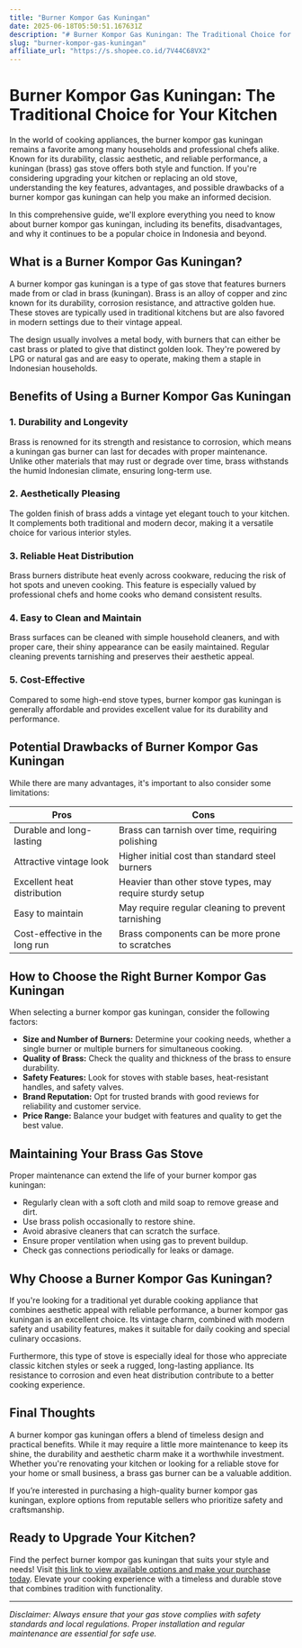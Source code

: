 ```yaml
---
title: "Burner Kompor Gas Kuningan"
date: 2025-06-18T05:50:51.167631Z
description: "# Burner Kompor Gas Kuningan: The Traditional Choice for Your Kitchen..."
slug: "burner-kompor-gas-kuningan"
affiliate_url: "https://s.shopee.co.id/7V44C68VX2"
---
```

# Burner Kompor Gas Kuningan: The Traditional Choice for Your Kitchen

In the world of cooking appliances, the burner kompor gas kuningan remains a favorite among many households and professional chefs alike. Known for its durability, classic aesthetic, and reliable performance, a kuningan (brass) gas stove offers both style and function. If you're considering upgrading your kitchen or replacing an old stove, understanding the key features, advantages, and possible drawbacks of a burner kompor gas kuningan can help you make an informed decision.

In this comprehensive guide, we'll explore everything you need to know about burner kompor gas kuningan, including its benefits, disadvantages, and why it continues to be a popular choice in Indonesia and beyond.

## What is a Burner Kompor Gas Kuningan?

A burner kompor gas kuningan is a type of gas stove that features burners made from or clad in brass (kuningan). Brass is an alloy of copper and zinc known for its durability, corrosion resistance, and attractive golden hue. These stoves are typically used in traditional kitchens but are also favored in modern settings due to their vintage appeal.

The design usually involves a metal body, with burners that can either be cast brass or plated to give that distinct golden look. They're powered by LPG or natural gas and are easy to operate, making them a staple in Indonesian households.

## Benefits of Using a Burner Kompor Gas Kuningan

### 1. Durability and Longevity

Brass is renowned for its strength and resistance to corrosion, which means a kuningan gas burner can last for decades with proper maintenance. Unlike other materials that may rust or degrade over time, brass withstands the humid Indonesian climate, ensuring long-term use.

### 2. Aesthetically Pleasing

The golden finish of brass adds a vintage yet elegant touch to your kitchen. It complements both traditional and modern decor, making it a versatile choice for various interior styles.

### 3. Reliable Heat Distribution

Brass burners distribute heat evenly across cookware, reducing the risk of hot spots and uneven cooking. This feature is especially valued by professional chefs and home cooks who demand consistent results.

### 4. Easy to Clean and Maintain

Brass surfaces can be cleaned with simple household cleaners, and with proper care, their shiny appearance can be easily maintained. Regular cleaning prevents tarnishing and preserves their aesthetic appeal.

### 5. Cost-Effective

Compared to some high-end stove types, burner kompor gas kuningan is generally affordable and provides excellent value for its durability and performance.

## Potential Drawbacks of Burner Kompor Gas Kuningan

While there are many advantages, it's important to also consider some limitations:

| Pros | Cons |
| --- | --- |
| Durable and long-lasting | Brass can tarnish over time, requiring polishing |
| Attractive vintage look | Higher initial cost than standard steel burners |
| Excellent heat distribution | Heavier than other stove types, may require sturdy setup |
| Easy to maintain | May require regular cleaning to prevent tarnishing |
| Cost-effective in the long run | Brass components can be more prone to scratches |

## How to Choose the Right Burner Kompor Gas Kuningan

When selecting a burner kompor gas kuningan, consider the following factors:

- **Size and Number of Burners:** Determine your cooking needs, whether a single burner or multiple burners for simultaneous cooking.
- **Quality of Brass:** Check the quality and thickness of the brass to ensure durability.
- **Safety Features:** Look for stoves with stable bases, heat-resistant handles, and safety valves.
- **Brand Reputation:** Opt for trusted brands with good reviews for reliability and customer service.
- **Price Range:** Balance your budget with features and quality to get the best value.

## Maintaining Your Brass Gas Stove

Proper maintenance can extend the life of your burner kompor gas kuningan:

- Regularly clean with a soft cloth and mild soap to remove grease and dirt.
- Use brass polish occasionally to restore shine.
- Avoid abrasive cleaners that can scratch the surface.
- Ensure proper ventilation when using gas to prevent buildup.
- Check gas connections periodically for leaks or damage.

## Why Choose a Burner Kompor Gas Kuningan?

If you're looking for a traditional yet durable cooking appliance that combines aesthetic appeal with reliable performance, a burner kompor gas kuningan is an excellent choice. Its vintage charm, combined with modern safety and usability features, makes it suitable for daily cooking and special culinary occasions.

Furthermore, this type of stove is especially ideal for those who appreciate classic kitchen styles or seek a rugged, long-lasting appliance. Its resistance to corrosion and even heat distribution contribute to a better cooking experience.

## Final Thoughts

A burner kompor gas kuningan offers a blend of timeless design and practical benefits. While it may require a little more maintenance to keep its shine, the durability and aesthetic charm make it a worthwhile investment. Whether you're renovating your kitchen or looking for a reliable stove for your home or small business, a brass gas burner can be a valuable addition.

If you’re interested in purchasing a high-quality burner kompor gas kuningan, explore options from reputable sellers who prioritize safety and craftsmanship.

## Ready to Upgrade Your Kitchen?

Find the perfect burner kompor gas kuningan that suits your style and needs! Visit [this link to view available options and make your purchase today](https://s.shopee.co.id/7V44C68VX2). Elevate your cooking experience with a timeless and durable stove that combines tradition with functionality.

---
*Disclaimer: Always ensure that your gas stove complies with safety standards and local regulations. Proper installation and regular maintenance are essential for safe use.*